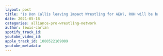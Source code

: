 ```yaml
---
layout: post
title: "Is Don Callis leaving Impact Wrestling for AEW?, ROH will be back in front of fans!"
date: 2021-05-18
categories: alliance-pro-wrestling-network
author: lewis-carlan
spotify_track_id: 
youtube_video_id: 
apple_track_id: 1000522169009
youtube_metadata: 
---
```

